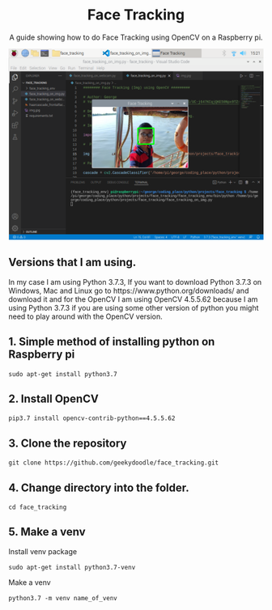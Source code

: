 <div align="center"><h1>Face Tracking</h1></div>

<div align="center"><p>A guide showing how to do Face Tracking using OpenCV on a Raspberry pi.</p></div>

<div align="center"><img src="imgs/thumbnail.png"></div>

<h2>Versions that I am using.</h2>

<p>In my case I am using Python 3.7.3, If you want to download Python 3.7.3 on Windows, Mac and Linux go to https://www.python.org/downloads/ and download it and for the OpenCV I am using OpenCV 4.5.5.62 because I am using Python 3.7.3 if you are using some other version of python you might need to play around with the OpenCV version.</p>

<h2>1. Simple method of installing python on Raspberry pi</h2>

```
sudo apt-get install python3.7
```

<h2>2. Install OpenCV</h2>

```
pip3.7 install opencv-contrib-python==4.5.5.62
```

<h2>3. Clone the repository</h1>

```
git clone https://github.com/geekydoodle/face_tracking.git
```

<h2>4. Change directory into the folder.</h2>

```
cd face_tracking
```

<h2>5. Make a venv</h2>

<p>Install venv package</p>
  
```
sudo apt-get install python3.7-venv
```

<p>Make a venv</p>

```
python3.7 -m venv name_of_venv
```

